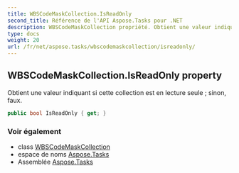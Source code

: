 ```yaml
---
title: WBSCodeMaskCollection.IsReadOnly
second_title: Référence de l'API Aspose.Tasks pour .NET
description: WBSCodeMaskCollection propriété. Obtient une valeur indiquant si cette collection est en lecture seule  sinon faux.
type: docs
weight: 20
url: /fr/net/aspose.tasks/wbscodemaskcollection/isreadonly/
---
```

## WBSCodeMaskCollection.IsReadOnly property

Obtient une valeur indiquant si cette collection est en lecture seule ; sinon, faux.

```csharp
public bool IsReadOnly { get; }
```

### Voir également

* class [WBSCodeMaskCollection](../)
* espace de noms [Aspose.Tasks](../../wbscodemaskcollection/)
* Assemblée [Aspose.Tasks](../../../)


